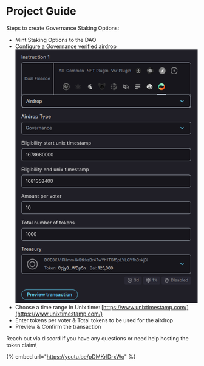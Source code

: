 # Project Guide

Steps to create Governance Staking Options:

* Mint Staking Options to the DAO
* Configure a Governance verified airdrop\
  ![](<../../.gitbook/assets/image (1).png>)
* Choose a time range in Unix time: [https://www.unixtimestamp.com/](https://www.unixtimestamp.com/)
* Enter tokens per voter & Total tokens to be used for the airdrop
* Preview & Confirm the transaction

Reach out via discord if you have any questions or need help hosting the token claim\


{% embed url="https://youtu.be/pDMKrlDrxWo" %}


